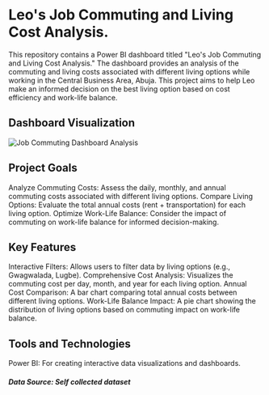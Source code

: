 # Leo's Job Commuting and Living Cost Analysis.
This repository contains a Power BI dashboard titled "Leo's Job Commuting and Living Cost Analysis." The dashboard provides an analysis of the commuting and living costs associated with different living options while working in the Central Business Area, Abuja. This project aims to help Leo make an informed decision on the best living option based on cost efficiency and work-life balance.
## Dashboard Visualization
![Job Commuting Dashboard Analysis](https://github.com/user-attachments/assets/c8bfe71c-ba0a-48cf-b373-21cdce45b1b3)

## Project Goals
Analyze Commuting Costs: Assess the daily, monthly, and annual commuting costs associated with different living options.
Compare Living Options: Evaluate the total annual costs (rent + transportation) for each living option.
Optimize Work-Life Balance: Consider the impact of commuting on work-life balance for informed decision-making.
## Key Features
Interactive Filters: Allows users to filter data by living options (e.g., Gwagwalada, Lugbe).
Comprehensive Cost Analysis: Visualizes the commuting cost per day, month, and year for each living option.
Annual Cost Comparison: A bar chart comparing total annual costs between different living options.
Work-Life Balance Impact: A pie chart showing the distribution of living options based on commuting impact on work-life balance.

## Tools and Technologies
Power BI: For creating interactive data visualizations and dashboards.
##### Data Source: Self collected dataset
